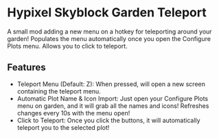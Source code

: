 # Hypixel Skyblock Garden Teleport
A small mod adding a new menu on a hotkey for teleporting around your garden!
Populates the menu automatically once you open the Configure Plots menu.
Allows you to click to teleport.


## Features
- Teleport Menu (Default: Z): When pressed, will open a new screen containing the teleport menu.
- Automatic Plot Name & Icon Import: Just open your Configure Plots menu on garden, and it will grab all the names and icons! Refreshes changes every 10s with the menu open!
- Click to Teleport: Once you click the buttons, it will automatically teleport you to the selected plot!
